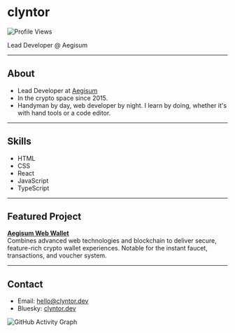 # clyntor
![Profile Views](https://komarev.com/ghpvc/?username=clyntor&label=Profile%20views&color=0e75b6&style=flat)

Lead Developer @ Aegisum

---

## About

- Lead Developer at [Aegisum](https://aegisum.com)
- In the crypto space since 2015.
- Handyman by day, web developer by night. I learn by doing, whether it's with hand tools or a code editor.
---

## Skills

- HTML
- CSS
- React
- JavaScript
- TypeScript

---

## Featured Project

**[Aegisum Web Wallet](https://wallet.aegisum.com/)**  
Combines advanced web technologies and blockchain to deliver secure, feature-rich crypto wallet experiences. Notable for the instant faucet, transactions, and voucher system.

---

## Contact

- Email: hello@clyntor.dev
- Bluesky: [clyntor.dev](https://bsky.app/profile/clyntor.dev)


![GitHub Activity Graph](https://github-readme-activity-graph.vercel.app/graph?username=clyntor&theme=github-compact)


